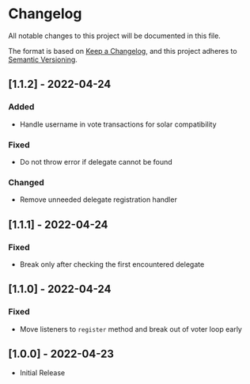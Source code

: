 # Changelog

All notable changes to this project will be documented in this file.

The format is based on [Keep a Changelog](https://keepachangelog.com/en/1.0.0/),
and this project adheres to [Semantic Versioning](https://semver.org/spec/v2.0.0.html).

## [1.1.2] - 2022-04-24

### Added

-   Handle username in vote transactions for solar compatibility

### Fixed

-   Do not throw error if delegate cannot be found

### Changed

-   Remove unneeded delegate registration handler

## [1.1.1] - 2022-04-24

### Fixed

-   Break only after checking the first encountered delegate

## [1.1.0] - 2022-04-24

### Fixed

-   Move listeners to `register` method and break out of voter loop early

## [1.0.0] - 2022-04-23

-   Initial Release

